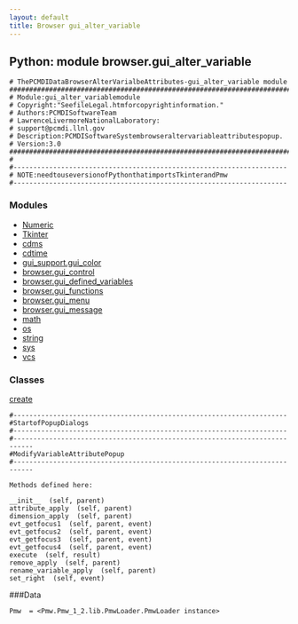 ```yaml
---
layout: default
title: Browser gui_alter_variable
---
```


##  Python: module browser.gui_alter_variable

    # ThePCMDIDataBrowserAlterVarialbeAttributes-gui_alter_variable module   
    ##############################################################################
    # Module:gui_alter_variablemodule
    # Copyright:"SeefileLegal.htmforcopyrightinformation."
    # Authors:PCMDISoftwareTeam
    # LawrenceLivermoreNationalLaboratory:
    # support@pcmdi.llnl.gov
    # Description:PCMDISoftwareSystembrowseraltervariableattributespopup.
    # Version:3.0
    ##############################################################################
    #  
    #---------------------------------------------------------------------  
    # NOTE:needtouseversionofPythonthatimportsTkinterandPmw  
    #--------------------------------------------------------------------- 

  
### Modules 
* [Numeric](Numeric.html)  
* [Tkinter](Tkinter.html)  
* [cdms](cdms.html)  
* [cdtime](cdtime.html)  
* [gui_support.gui_color](gui_support.gui_color.html)  
* [browser.gui_control](browser.gui_control.html)  
* [browser.gui_defined_variables](browser.gui_defined_variables.html)  
* [browser.gui_functions](browser.gui_functions.html)  
* [browser.gui_menu](browser.gui_menu.html)  
* [browser.gui_message](browser.gui_message.html)  
* [math](math.html)  
* [os](os.html)  
* [string](string.html)  
* [sys](sys.html)  
* [vcs](vcs.html)  

### Classes 
[create](browser.gui_alter_variable.html)

    #---------------------------------------------------------------------  
    #StartofPopupDialogs  
    #---------------------------------------------------------------------  
    #---------------------------------------------------------------------------  
    #ModifyVariableAttributePopup  
    #---------------------------------------------------------------------------  

    Methods defined here:  

    __init__  (self, parent) 
    attribute_apply  (self, parent) 
    dimension_apply  (self, parent) 
    evt_getfocus1  (self, parent, event) 
    evt_getfocus2  (self, parent, event) 
    evt_getfocus3  (self, parent, event) 
    evt_getfocus4  (self, parent, event) 
    execute  (self, result) 
    remove_apply  (self, parent) 
    rename_variable_apply  (self, parent) 
    set_right  (self, event) 
  
###Data 

    Pmw  = <Pmw.Pmw_1_2.lib.PmwLoader.PmwLoader instance>
